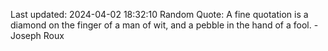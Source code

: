 Last updated: 2024-04-02 18:32:10
Random Quote: A fine quotation is a diamond on the finger of a man of wit, and a pebble in the hand of a fool. - Joseph Roux